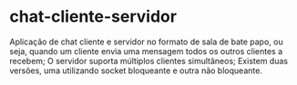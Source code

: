 # chat-cliente-servidor
Aplicação de chat cliente e servidor no formato de sala de bate papo, ou seja, quando um cliente envia uma mensagem todos os outros clientes a recebem; O servidor suporta múltiplos clientes simultâneos; Existem duas versões, uma utilizando socket bloqueante e outra não bloqueante.
